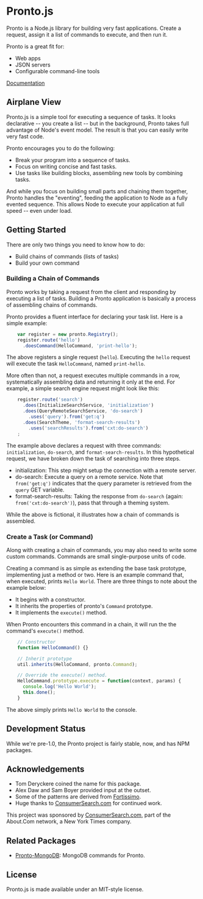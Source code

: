 # Pronto.js

Pronto is a Node.js library for building very fast applications. Create a request, assign it a list of commands to execute, and then run it.

Pronto is a great fit for:

* Web apps
* JSON servers
* Configurable command-line tools

[Documentation](https://github.com/technosophos/Pronto.js/wiki)

## Airplane View

Pronto.js is a simple tool for executing a sequence of tasks. It looks declarative -- you create a list -- but in the background, Pronto takes full advantage of Node's event model. The result is that you can easily write very fast code.

Pronto encourages you to do the following:

* Break your program into a sequence of tasks.
* Focus on writing concise and fast tasks.
* Use tasks like building blocks, assembling new tools by combining tasks.

And while you focus on building small parts and chaining them together, Pronto handles the "eventing", feeding the application to Node as a fully evented sequence. This allows Node to execute your application at full speed -- even under load.

## Getting Started

There are only two things you need to know how to do:

* Build chains of commands (lists of tasks)
* Build your own command

### Building a Chain of Commands

Pronto works by taking a request from the client and responding by executing a list of tasks. Building a Pronto application is basically a process of assembling chains of commands.

Pronto provides a fluent interface for declaring your task list. Here is a simple example:

```javascript
    var register = new pronto.Registry();
    register.route('hello')
      .doesCommand(HelloCommand, 'print-hello');
```

The above registers a single request (`hello`). Executing the `hello` request will execute the task `HelloCommand`, named `print-hello`.

More often than not, a request executes multiple commands in a row, systematically assembling data and returning it only at the end. For example, a simple search engine request might look like this:

```javascript
    register.route('search')
      .does(InitializeSearchService, 'initialization')
      .does(QueryRemoteSearchService, 'do-search')
        .uses('query').from('get:q')
      .does(SearchTheme, 'format-search-results')
        .uses('searchResults').from('cxt:do-search')
    ;
```

The example above declares a request with three commands: `initialization`, `do-search`, and `format-search-results`. In this hypothetical request, we have broken down the task of searching into three steps.

  * initialization: This step might setup the connection with a remote server.
  * do-search: Execute a query on a remote service. Note that `from('get:q')` indicates that the query parameter is retrieved from the `query` GET variable.
  * format-search-results: Taking the response from `do-search` (again: `from('cxt:do-search')`), pass that through a theming system.

While the above is fictional, it illustrates how a chain of commands is assembled.

### Create a Task (or Command)

Along with creating a chain of commands, you may also need to write some custom commands. Commands are small single-purpose units of code.

Creating a command is as simple as extending the base task prototype, implementing just a method or two. Here is an example command that, when executed, prints `Hello World`. There are three things to note about the example below:

* It begins with a constructor.
* It inherits the properties of pronto's `Command` prototype.
* It implements the `execute()` method.

When Pronto encounters this command in a chain, it will run the the command's `execute()` method.

```javascript
    // Constructor
    function HelloCommand() {}

    // Inherit prototype
    util.inherits(HelloCommand, pronto.Command);

    // Override the execute() method.
    HelloCommand.prototype.execute = function(context, params) {
      console.log('Hello World');
      this.done();
    }
```

The above simply prints `Hello World` to the console.

## Development Status

While we're pre-1.0, the Pronto project is fairly stable, now, and has
NPM packages.

## Acknowledgements

* Tom Deryckere coined the name for this package.
* Alex Daw and Sam Boyer provided input at the outset.
* Some of the patterns are derived from [Fortissimo](http://github.com/technosophos/Fortissimo).
* Huge thanks to [ConsumerSearch.com](http://consumersearch.com) for
  continued work.

This project was sponsored by [ConsumerSearch.com](http://www.consumersearch.com), part of the About.Com network, a New York Times company.

## Related Packages

* [Pronto-MongoDB](https://github.com/technosophos/Pronto-MongoDB): MongoDB commands for Pronto.

## License

Pronto.js is made available under an MIT-style license.
